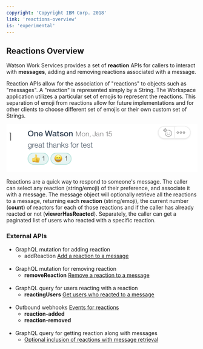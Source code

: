 ```yaml
---
copyright: 'Copyright IBM Corp. 2018'
link: 'reactions-overview'
is: 'experimental'
---
```

## Reactions Overview

Watson Work Services provides a set of **reaction** APIs for callers to interact with **messages**, adding and removing reactions associated with a message.

Reaction APIs allow for the association of "reactions" to objects such as "messages". A "reaction" is represented simply by a String. The Workspace application utilizes a particular set of emojis to represent the reactions. This separation of emoji from reactions allow for future implementations and for other clients to choose different set of emojis or their own custom set of Strings.

![Image](../images/reaction.png)

Reactions are a quick way to respond to someone's message.  The caller can select any reaction (string/emoji) of their preference, and associate it with a message.  The message object will optionally retrieve all the reactions to a message, returning each **reaction** (string/emoji), the current number (**count**) of reactors for each of those reactions and if the caller has already reacted or not (**viewerHasReacted**).  Separately, the caller can get a paginated list of users who reacted with a specific reaction.

### External APIs

 * GraphQL mutation for adding reaction
    * addReaction [Add a reaction to a message](./guides/V1_Add_Reaction.md)
    <br>
 * GraphQL mutation for removing reaction
    * **removeReaction** [Remove a reaction to a message](./guides/V1_Remove_Reaction.md)
    <br>
 * GraphQL query for users reacting with a reaction
    * **reactingUsers** [Get users who reacted to a message](./guides/V1_Reacting_Users.md)
    <br>
 * Outbound webhooks [Events for reactions](./guides/V1_wwsg_Webhooks.md)
    * **reaction-added**
    * **reaction-removed**
    <br>
 * GraphQL query for getting reaction along with messages
    * [Optional inclusion of reactions with message retrieval](./guides/V1_message_main.md)
<br><br>


